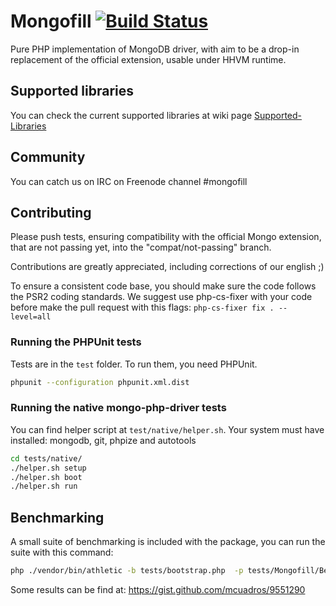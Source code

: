 Mongofill [![Build Status](https://secure.travis-ci.org/koubas/mongofill.png)](http://travis-ci.org/koubas/mongofill)
=========

Pure PHP implementation of MongoDB driver, with aim to be a drop-in
replacement of the official extension, usable under HHVM runtime.


Supported libraries
-------------------

You can check the current supported libraries at wiki page [Supported-Libraries](https://github.com/koubas/mongofill/wiki/Supported-Libraries)


Community
---------

You can catch us on IRC on Freenode channel #mongofill


Contributing
---------

Please push tests, ensuring compatibility with the official Mongo extension,
that are not passing yet, into the  "compat/not-passing" branch.

Contributions are greatly appreciated, including corrections of our english ;)

To ensure a consistent code base, you should make sure the code follows the PSR2 coding standards. We suggest use php-cs-fixer with your code before make the pull request with this flags: `php-cs-fixer fix . --level=all`

### Running the PHPUnit tests

Tests are in the `test` folder.
To run them, you need PHPUnit.

``` bash
phpunit --configuration phpunit.xml.dist
```

### Running the native mongo-php-driver tests

You can find helper script at `test/native/helper.sh`. Your system must have installed: mongodb, git, phpize and autotools

``` bash
cd tests/native/
./helper.sh setup
./helper.sh boot
./helper.sh run
```


Benchmarking
---------

A small suite of benchmarking is included with the package, you can run the suite with this command:

``` bash
php ./vendor/bin/athletic -b tests/bootstrap.php  -p tests/Mongofill/Benchmarks/
```

Some results can be find at: https://gist.github.com/mcuadros/9551290

